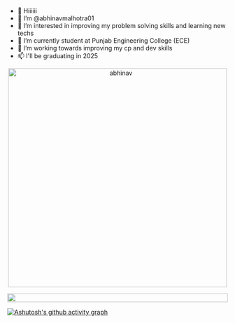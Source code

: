- 👋 Hiiiiii
- 👀 I’m @abhinavmalhotra01
- 👀 I’m interested in improving my problem solving skills and learning new techs
- 🌱 I’m currently student at Punjab Engineering College (ECE)
- 💞️ I’m working towards improving my cp and dev skills
- 📫 I'll be graduating in 2025
<!---
abhinavmalhotra01/abhinavmalhotra01 is a ✨ special ✨ repository because its `README.md` (this file) appears on your GitHub profile.
You can click the Preview link to take a look at your changes.
--->

<p align ="center">     
    <img width="500"  src="https://github-readme-streak-stats.herokuapp.com/?user=abhinavmalhotra01&theme=github-dark-blue" alt="abhinav" />    
</p>
<!--📏LINE-->
<img src="https://i.imgur.com/dBaSKWF.gif" height="20" width="100%">
  
[![Ashutosh's github activity graph](https://github-readme-activity-graph.cyclic.app/graph?username=abhinavmalhotra01&theme=react-dark&include_all_commits=true&count_private=true)](https://github.com/ashutosh00710/github-readme-activity-graph)
